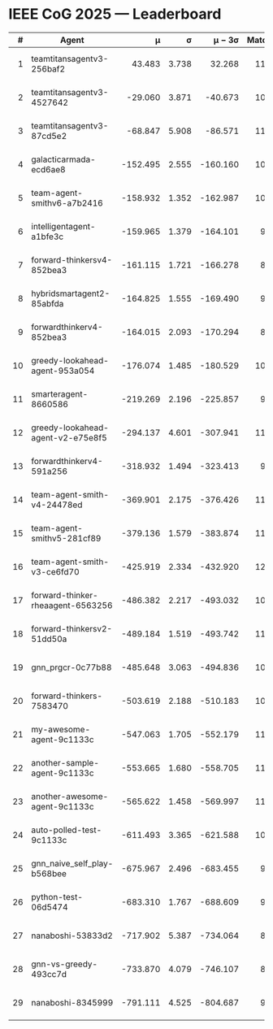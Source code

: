 # IEEE CoG 2025 — Leaderboard

| # | Agent | μ | σ | μ − 3σ | Matches | Updated |
|---:|---|---:|---:|---:|---:|---|
| 1 | teamtitansagentv3-256baf2 | 43.483 | 3.738 | 32.268 | 11280 | 2025-08-21 07:26 |
| 2 | teamtitansagentv3-4527642 | -29.060 | 3.871 | -40.673 | 10474 | 2025-08-21 07:26 |
| 3 | teamtitansagentv3-87cd5e2 | -68.847 | 5.908 | -86.571 | 11866 | 2025-08-21 07:26 |
| 4 | galacticarmada-ecd6ae8 | -152.495 | 2.555 | -160.160 | 10740 | 2025-08-21 07:26 |
| 5 | team-agent-smithv6-a7b2416 | -158.932 | 1.352 | -162.987 | 10660 | 2025-08-21 07:26 |
| 6 | intelligentagent-a1bfe3c | -159.965 | 1.379 | -164.101 | 9110 | 2025-08-21 07:26 |
| 7 | forward-thinkersv4-852bea3 | -161.115 | 1.721 | -166.278 | 8981 | 2025-08-21 07:26 |
| 8 | hybridsmartagent2-85abfda | -164.825 | 1.555 | -169.490 | 9747 | 2025-08-21 07:26 |
| 9 | forwardthinkerv4-852bea3 | -164.015 | 2.093 | -170.294 | 8866 | 2025-08-21 07:26 |
| 10 | greedy-lookahead-agent-953a054 | -176.074 | 1.485 | -180.529 | 10688 | 2025-08-21 07:26 |
| 11 | smarteragent-8660586 | -219.269 | 2.196 | -225.857 | 9644 | 2025-08-21 07:26 |
| 12 | greedy-lookahead-agent-v2-e75e8f5 | -294.137 | 4.601 | -307.941 | 11088 | 2025-08-21 07:26 |
| 13 | forwardthinkerv4-591a256 | -318.932 | 1.494 | -323.413 | 9486 | 2025-08-21 07:26 |
| 14 | team-agent-smith-v4-24478ed | -369.901 | 2.175 | -376.426 | 11662 | 2025-08-21 07:26 |
| 15 | team-agent-smithv5-281cf89 | -379.136 | 1.579 | -383.874 | 11580 | 2025-08-21 07:26 |
| 16 | team-agent-smith-v3-ce6fd70 | -425.919 | 2.334 | -432.920 | 12162 | 2025-08-21 07:26 |
| 17 | forward-thinker-rheaagent-6563256 | -486.382 | 2.217 | -493.032 | 10640 | 2025-08-21 07:26 |
| 18 | forward-thinkersv2-51dd50a | -489.184 | 1.519 | -493.742 | 11120 | 2025-08-21 07:26 |
| 19 | gnn_prgcr-0c77b88 | -485.648 | 3.063 | -494.836 | 10070 | 2025-08-21 07:26 |
| 20 | forward-thinkers-7583470 | -503.619 | 2.188 | -510.183 | 10400 | 2025-08-21 07:26 |
| 21 | my-awesome-agent-9c1133c | -547.063 | 1.705 | -552.179 | 11340 | 2025-08-21 07:26 |
| 22 | another-sample-agent-9c1133c | -553.665 | 1.680 | -558.705 | 11020 | 2025-08-21 07:26 |
| 23 | another-awesome-agent-9c1133c | -565.622 | 1.458 | -569.997 | 11620 | 2025-08-21 07:26 |
| 24 | auto-polled-test-9c1133c | -611.493 | 3.365 | -621.588 | 10580 | 2025-08-21 07:26 |
| 25 | gnn_naive_self_play-b568bee | -675.967 | 2.496 | -683.455 | 9040 | 2025-08-21 07:26 |
| 26 | python-test-06d5474 | -683.310 | 1.767 | -688.609 | 9170 | 2025-08-21 07:26 |
| 27 | nanaboshi-53833d2 | -717.902 | 5.387 | -734.064 | 8610 | 2025-08-21 07:26 |
| 28 | gnn-vs-greedy-493cc7d | -733.870 | 4.079 | -746.107 | 8960 | 2025-08-21 07:26 |
| 29 | nanaboshi-8345999 | -791.111 | 4.525 | -804.687 | 9350 | 2025-08-21 07:26 |
